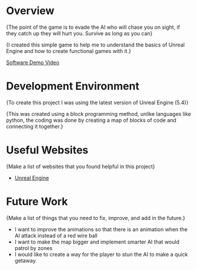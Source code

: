 # Overview

{The point of the game is to evade the AI who will chase you on sight, if they catch up they will hurt you. Survive as long as you can}

{I created this simple game to help me to understand the basics of Unreal Engine and how to create functional games with it.}

[Software Demo Video](https://youtu.be/gGZH4v4Z1Sg)

# Development Environment

{To create this project I was using the latest version of Unreal Engine (5.4)}

{This was created using a block programming method, unlike languages like python, the coding was done by creating a map of blocks of code and connecting it together.}

# Useful Websites

{Make a list of websites that you found helpful in this project}
* [Unreal Engine]([http://url.link.goes.here](https://dev.epicgames.com/documentation/en-us/unreal-engine))
# Future Work

{Make a list of things that you need to fix, improve, and add in the future.}
* I want to improve the animations so that there is an animation when the AI attack instead of a red wire ball
* I want to make the map bigger and implement smarter AI that would patrol by zones
* I would like to create a way for the player to stun the AI to make a quick getaway.
